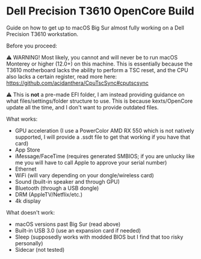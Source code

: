 # Dell Precision T3610 OpenCore Build
Guide on how to get up to macOS Big Sur almost fully working on a Dell Precision T3610 workstation. 

Before you proceed:


⚠ WARNING! Most likely, you cannot and will never be to run macOS Monterey or higher (12.0+) on this machine. This is essentially because the T3610 motherboard lacks the ability to perform a TSC reset, and the CPU also lacks a certain register, read more here: https://github.com/acidanthera/CpuTscSync#cputscsync


⚠ This is **not** a pre-made EFI folder, I am instead providing guidance on what files/settings/folder structure to use. This is because kexts/OpenCore update all the time, and I don't want to provide outdated files.  


What works:
- GPU acceleration (I use a PowerColor AMD RX 550 which is not natively supported, I will provide a .ssdt file to get that working if you have that card)
- App Store
- iMessage/FaceTime (requires generated SMBIOS; if you are unlucky like me you will have to call Apple to approve your serial number)
- Ethernet
- WiFi (will vary depending on your dongle/wireless card)
- Sound (built-in speaker and through GPU)
- Bluetooth (through a USB dongle)
- DRM (AppleTV/Netflix/etc.)
- 4k display

What doesn't work:
- macOS versions past Big Sur (read above)
- Built-in USB 3.0 (use an expansion card if needed)
- Sleep (supposedly works with modded BIOS but I find that too risky personally) 
- Sidecar (not tested)

  
